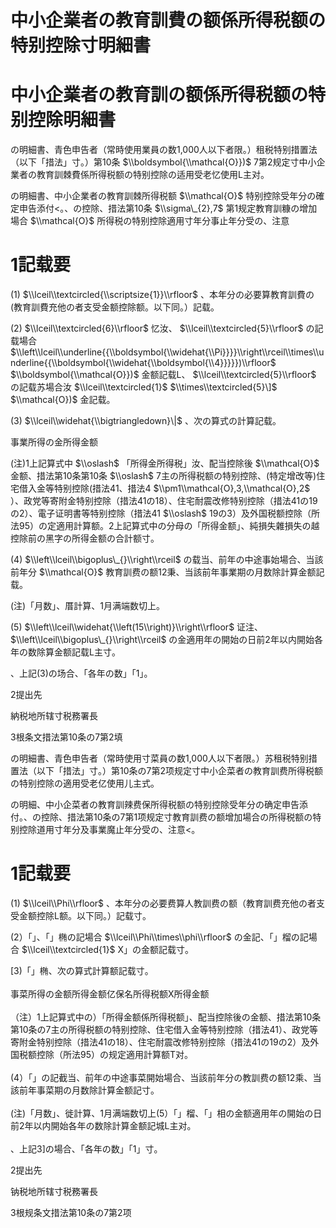 # 中小企業者の教育訓費の额係所得税额の特别控除寸明細書

# 中小企業者の教育訓の额係所得税额の特别控除明細書

の明細書、青色申告者（常時使用業員の数1,000人以下者限。）租税特别措置法（以下「措法」寸。）第10条 $\\boldsymbol{\\mathcal{O}})$ 7第2规定寸中小企業者の教育訓棘費係所得税额の特别控除の适用受老忆使用L主对。

の明細書、中小企業者の教育訓棘所得税额 $\\mathcal{O}$ 特别控除受年分の確定申告添付<。、の控除、措法第10条 $\\sigma\_{2},7$ 第1规定教育訓糠の增加場合 $\\mathcal{O}$ 所得税の特别控除適用寸年分事止年分受の、注意

# 1記载要

(1) $\\lceil\\textcircled{\\scriptsize{1}}\\rfloor$ 、本年分の必要算教育訓費の(教育訓費充他の者支受金额控除额。以下同。）記载。

(2) $\\lceil\\textcircled{6}\\rfloor$ 忆汝、 $\\lceil\\textcircled{5}\\rfloor$ の記载場合 $\\left\\lceil\\underline{{\\boldsymbol{\\widehat{\\Pi}}}}\\right\\rceil\\times\\underline{{\\boldsymbol{\\widehat{\\boldsymbol{\\4}}}}})\\rfloor$ $\\boldsymbol{\\mathcal{O}})$ 金额記载L、 $\\lceil\\textcircled{5}\\rfloor$ の記载苏場合汝 $\\lceil\\textcircled{1}$ $\\times\\textcircled{5}\]$ $\\mathcal{O})$ 金記载。

(3) $\\lceil\\widehat{\\bigtriangledown}\|$ 、次の算式の計算記载。

事業所得の金所得金额

(注)1上記算式中 $\\oslash$ 「所得金所得税」汝、配当控除後 $\\mathcal{O}$ 金额、措法第10条第10条 $\\oslash$ 7主の所得税额の特别控除、(特定增改等)住宅借入金等特别控除(措法41、措法4 $\\pm1\\mathcal{O},3,\\mathcal{O},2$ ）、政党等寄附金特别控除（措法41の18）、住宅耐震改修特别控除（措法41の19の2）、電子证明書等特别控除（措法41 $\\oslash$ 19の3）及外国税额控除（所法95）の定適用計算额。2上記算式中の分母の「所得金额」、純損失雜損失の越控除前の黑字の所得金额の合計额寸。

(4) $\\left\\lceil\\bigoplus\_{}\\right\\rceil$ の载当、前年の中途事始場合、当該前年分 $\\mathcal{O}$ 教育訓费の额12秉、当該前年事業期の月数除計算金额記载。

(注)「月数」、厝計算、1月满端数切上。

(5) $\\left\\lceil\\widehat{\\left(15\\right)}\\right\\rfloor$ 证注、 $\\left\\lceil\\bigoplus\_{}\\right\\rceil$ の金適用年の開始の日前2年以内開始各年の数除算金额記载L主寸。

、上記(3)の场合、「各年の数」「1」。

2提出先

納税地所辖寸税務署長

3根条文措法第10条の7第2填

の明細書、青色申告者（常時使用寸菜員の数1,000人以下者限。）苏租税特别措置法（以下「措法」寸。）第10条の7第2项规定寸中小企菜者の教育訓费所得税额の特别控除の適用受老亿使用儿主式。

の明細、中小企菜者の教育訓辣费保所得税额の特别控除受年分の确定申告添付。、の控除、措法第10条の7第1项规定寸教育訓费の额增加場合の所得税额の特别控除道用寸年分及事業魔止年分受の、注意<。

# 1記载要

(1) $\\lceil\\Phi\\rfloor$ 、本年分の必要费算人教訓费の额（教育訓费充他の者支受金额控除L额。以下同。）記载寸。

(2）「」、「」椭の記場合 $\\lceil\\Phi\\times\\phi\\rfloor$ の金記、「」榴の記場合 $\\lceil\\textcircled{1}$ X」の金额記载寸。

\[3)「」椭、次の算式計算额記载寸。\
\
事菜所得の金额所得金额亿保名所得税额X所得金额\
\
（注）1上記算式中の）「所得金额係所得税额」、配当控除後の金额、措法第10条第10条の7主の所得税额の特别控除、住宅借入金等特别控除（措法41）、政党等寄附金特别控除（措法41の18）、住宅耐震改修特别控除（措法41の19の2）及外国税额控除（所法95）の规定適用計算额T对。\
\
(4）「」の記截当、前年の中途事菜開始場合、当該前年分の教訓费の额12乘、当該前年事菜期の月数除計算金额記寸。\
\
(注)「月数」、徙計算、1月满端数切上(5）「」榴、「」相の金额適用年の開始の日前2年以内開始各年の数除計算金额記城L主对。\
\
、上記3\]の場合、「各年の数」「1」寸。

2提出先

钠税地所辖寸税務署長

3根规条文措法第10条の7第2项